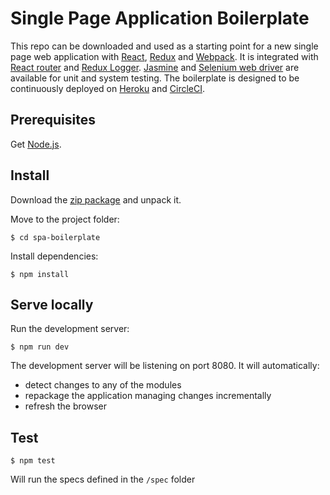 # Single Page Application Boilerplate

This repo can be downloaded and used as a starting point for a new single page web application with [React](https://facebook.github.io/react/), [Redux](http://redux.js.org/) and [Webpack](https://webpack.github.io/).
It is integrated with [React router](https://github.com/ReactTraining/react-router) and [Redux Logger](https://github.com/evgenyrodionov/redux-logger).
[Jasmine](http://jasmine.github.io/) and [Selenium web driver](http://www.seleniumhq.org/projects/webdriver/) are available for unit and system testing.
The boilerplate is designed to be continuously deployed on [Heroku](https://www.heroku.com/) and [CircleCI](https://circleci.com).

## Prerequisites

Get [Node.js](https://nodejs.org/en/).

## Install

Download the [zip package](https://github.com/acasaccia/spa-boilerplate/archive/master.zip) and unpack it.

Move to the project folder:

    $ cd spa-boilerplate

Install dependencies:

    $ npm install

## Serve locally

Run the development server:

    $ npm run dev

The development server will be listening on port 8080. It will automatically:
- detect changes to any of the modules
- repackage the application managing changes incrementally
- refresh the browser

## Test

    $ npm test
    
Will run the specs defined in the `/spec` folder
